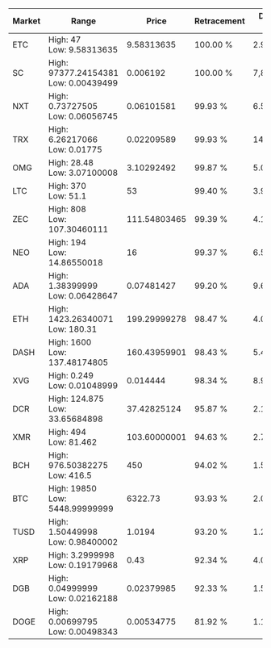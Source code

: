 | Market | Range | Price| Retracement | Doubles to 50% |
| --- | --- | --- | --- | --- |
| ETC | High: 47<br />Low: 9.58313635 | 9.58313635 | 100.00 % | 2.95 |
| SC | High: 97377.24154381<br />Low: 0.00439499 | 0.006192 | 100.00 % | 7,863,149.70 |
| NXT | High: 0.73727505<br />Low: 0.06056745 | 0.06101581 | 99.93 % | 6.54 |
| TRX | High: 6.26217066<br />Low: 0.01775 | 0.02209589 | 99.93 % | 142.11 |
| OMG | High: 28.48<br />Low: 3.07100008 | 3.10292492 | 99.87 % | 5.08 |
| LTC | High: 370<br />Low: 51.1 | 53 | 99.40 % | 3.97 |
| ZEC | High: 808<br />Low: 107.30460111 | 111.54803465 | 99.39 % | 4.10 |
| NEO | High: 194<br />Low: 14.86550018 | 16 | 99.37 % | 6.53 |
| ADA | High: 1.38399999<br />Low: 0.06428647 | 0.07481427 | 99.20 % | 9.68 |
| ETH | High: 1423.26340071<br />Low: 180.31 | 199.29999278 | 98.47 % | 4.02 |
| DASH | High: 1600<br />Low: 137.48174805 | 160.43959901 | 98.43 % | 5.41 |
| XVG | High: 0.249<br />Low: 0.01048999 | 0.014444 | 98.34 % | 8.98 |
| DCR | High: 124.875<br />Low: 33.65684898 | 37.42825124 | 95.87 % | 2.12 |
| XMR | High: 494<br />Low: 81.462 | 103.60000001 | 94.63 % | 2.78 |
| BCH | High: 976.50382275<br />Low: 416.5 | 450 | 94.02 % | 1.55 |
| BTC | High: 19850<br />Low: 5448.99999999 | 6322.73 | 93.93 % | 2.00 |
| TUSD | High: 1.50449998<br />Low: 0.98400002 | 1.0194 | 93.20 % | 1.22 |
| XRP | High: 3.2999998<br />Low: 0.19179968 | 0.43 | 92.34 % | 4.06 |
| DGB | High: 0.04999999<br />Low: 0.02162188 | 0.02379985 | 92.33 % | 1.50 |
| DOGE | High: 0.00699795<br />Low: 0.00498343 | 0.00534775 | 81.92 % | 1.12 |
